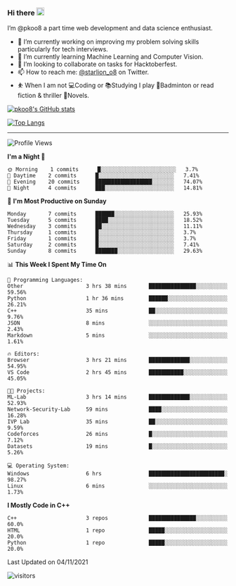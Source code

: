 ### Hi there <img src="https://media.giphy.com/media/hvRJCLFzcasrR4ia7z/giphy.gif" width="18">

 I’m @pkoo8 a part time web development and data science enthusiast. 
 
 
 - 🔭 I’m currently working on improving my problem solving skills particularly for tech interviews.
- 🌱 I’m currently learning Machine Learning and Computer Vision.
- 👯 I’m looking to collaborate on tasks for Hacktoberfest.
- 📫 How to reach me: [@starlion_o8](https://twitter.com/starlion_o8) on Twitter.
- ⛹️ When I am not 💻Coding or 📚Studying I play 🏸Badminton or read fiction & thriller 📖Novels.


[![pkoo8's GitHub stats](https://github-readme-stats.vercel.app/api?username=pkoo8&show_icons=true)](https://github.com/pkoo8)

[![Top Langs](https://github-readme-stats.vercel.app/api/top-langs/?username=pkoo8&langs_count=8&layout=compact)](https://github.com/pkoo8)

<hr>

<!--START_SECTION:waka-->
![Profile Views](http://img.shields.io/badge/Profile%20Views-0-blue)

**I'm a Night 🦉** 

```text
🌞 Morning    1 commits      █░░░░░░░░░░░░░░░░░░░░░░░░   3.7% 
🌆 Daytime    2 commits      █░░░░░░░░░░░░░░░░░░░░░░░░   7.41% 
🌃 Evening    20 commits     ██████████████████░░░░░░░   74.07% 
🌙 Night      4 commits      ███░░░░░░░░░░░░░░░░░░░░░░   14.81%

```
📅 **I'm Most Productive on Sunday** 

```text
Monday       7 commits      ██████░░░░░░░░░░░░░░░░░░░   25.93% 
Tuesday      5 commits      ████░░░░░░░░░░░░░░░░░░░░░   18.52% 
Wednesday    3 commits      ██░░░░░░░░░░░░░░░░░░░░░░░   11.11% 
Thursday     1 commits      █░░░░░░░░░░░░░░░░░░░░░░░░   3.7% 
Friday       1 commits      █░░░░░░░░░░░░░░░░░░░░░░░░   3.7% 
Saturday     2 commits      █░░░░░░░░░░░░░░░░░░░░░░░░   7.41% 
Sunday       8 commits      ███████░░░░░░░░░░░░░░░░░░   29.63%

```


📊 **This Week I Spent My Time On** 

```text
💬 Programming Languages: 
Other                    3 hrs 38 mins       ███████████████░░░░░░░░░░   59.56% 
Python                   1 hr 36 mins        ██████░░░░░░░░░░░░░░░░░░░   26.21% 
C++                      35 mins             ██░░░░░░░░░░░░░░░░░░░░░░░   9.76% 
JSON                     8 mins              ░░░░░░░░░░░░░░░░░░░░░░░░░   2.43% 
Markdown                 5 mins              ░░░░░░░░░░░░░░░░░░░░░░░░░   1.61%

🔥 Editors: 
Browser                  3 hrs 21 mins       █████████████░░░░░░░░░░░░   54.95% 
VS Code                  2 hrs 45 mins       ███████████░░░░░░░░░░░░░░   45.05%

🐱‍💻 Projects: 
ML-Lab                   3 hrs 14 mins       █████████████░░░░░░░░░░░░   52.93% 
Network-Security-Lab     59 mins             ████░░░░░░░░░░░░░░░░░░░░░   16.28% 
IVP Lab                  35 mins             ██░░░░░░░░░░░░░░░░░░░░░░░   9.59% 
Codeforces               26 mins             █░░░░░░░░░░░░░░░░░░░░░░░░   7.12% 
Datasets                 19 mins             █░░░░░░░░░░░░░░░░░░░░░░░░   5.26%

💻 Operating System: 
Windows                  6 hrs               ████████████████████████░   98.27% 
Linux                    6 mins              ░░░░░░░░░░░░░░░░░░░░░░░░░   1.73%

```

**I Mostly Code in C++** 

```text
C++                      3 repos             ███████████████░░░░░░░░░░   60.0% 
HTML                     1 repo              █████░░░░░░░░░░░░░░░░░░░░   20.0% 
Python                   1 repo              █████░░░░░░░░░░░░░░░░░░░░   20.0%

```



 Last Updated on 04/11/2021
<!--END_SECTION:waka-->

![visitors](https://visitor-badge.laobi.icu/badge?page_id=pkoo8.pkoo8)

<!---
pkoo8/pkoo8 is a ✨ special ✨ repository because its `README.md` (this file) appears on your GitHub profile.
You can click the Preview link to take a look at your changes.
--->
